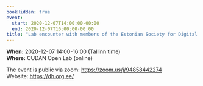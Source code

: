 ```yaml
---
bookHidden: true
event:
  start: 2020-12-07T14:00:00-00:00
  end: 2020-12-07T16:00:00-00:00
title: "Lab encounter with members of the Estonian Society for Digital Humanities"
---
```


**When:** 2020-12-07 14:00-16:00 (Tallinn time)  
**Where:** CUDAN Open Lab (online) 

The event is public via zoom: https://zoom.us/j/94858442274  
Website: https://dh.org.ee/  
